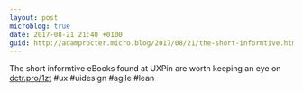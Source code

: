 ```yaml
---
layout: post
microblog: true
date: 2017-08-21 21:40 +0100
guid: http://adamprocter.micro.blog/2017/08/21/the-short-informtive.html
---
```

The short informtive eBooks found at UXPin are worth keeping an eye on [dctr.pro/1zt](http://dctr.pro/1zt) #ux #uidesign #agile #lean
